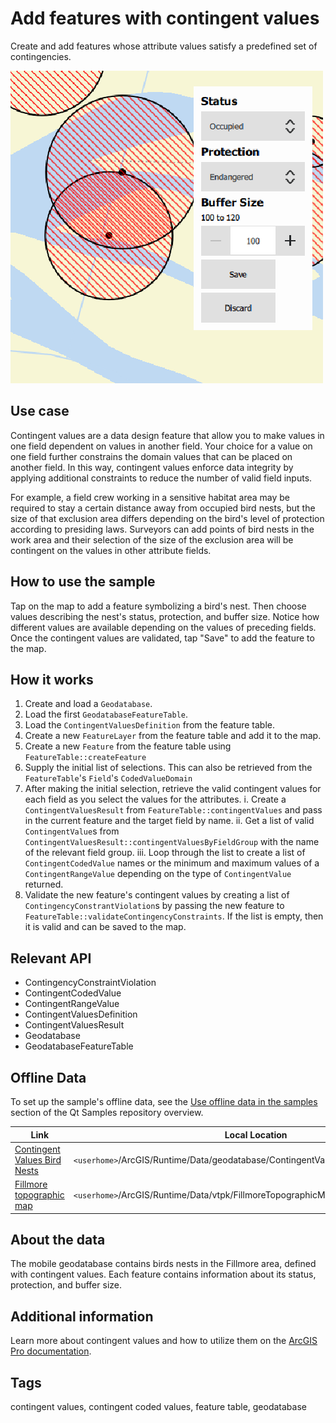 # Add features with contingent values

Create and add features whose attribute values satisfy a predefined set of contingencies.

![](screenshot.png)

## Use case

Contingent values are a data design feature that allow you to make values in one field dependent on values in another field. Your choice for a value on one field further constrains the domain values that can be placed on another field. In this way, contingent values enforce data integrity by applying additional constraints to reduce the number of valid field inputs.

For example, a field crew working in a sensitive habitat area may be required to stay a certain distance away from occupied bird nests, but the size of that exclusion area differs depending on the bird's level of protection according to presiding laws. Surveyors can add points of bird nests in the work area and their selection of the size of the exclusion area will be contingent on the values in other attribute fields.

## How to use the sample

Tap on the map to add a feature symbolizing a bird's nest. Then choose values describing the nest's status, protection, and buffer size. Notice how different values are available depending on the values of preceding fields. Once the contingent values are validated, tap "Save" to add the feature to the map.

## How it works

1. Create and load a `Geodatabase`.
2. Load the first `GeodatabaseFeatureTable`.
3. Load the `ContingentValuesDefinition` from the feature table.
4. Create a new `FeatureLayer` from the feature table and add it to the map.
5. Create a new `Feature` from the feature table using `FeatureTable::createFeature`
6. Supply the initial list of selections. This can also be retrieved from the `FeatureTable`'s `Field`'s `CodedValueDomain`
7. After making the initial selection, retrieve the valid contingent values for each field as you select the values for the attributes.
  i. Create a `ContingentValuesResult` from `FeatureTable::contingentValues` and pass in the current feature and the target field by name.
  ii. Get a list of valid `ContingentValue`s from `ContingentValuesResult::contingentValuesByFieldGroup` with the name of the relevant field group.
  iii. Loop through the list to create a list of `ContingentCodedValue` names or the minimum and maximum values of a `ContingentRangeValue` depending on the type of `ContingentValue` returned.
8. Validate the new feature's contingent values by creating a list of `ContingencyConstrantViolation`s by passing the new feature to `FeatureTable::validateContingencyConstraints`. If the list is empty, then it is valid and can be saved to the map.

## Relevant API

* ContingencyConstraintViolation
* ContingentCodedValue
* ContingentRangeValue
* ContingentValuesDefinition
* ContingentValuesResult
* Geodatabase
* GeodatabaseFeatureTable

## Offline Data

To set up the sample's offline data, see the [Use offline data in the samples](https://github.com/Esri/arcgis-runtime-samples-qt#use-offline-data-in-the-samples) section of the Qt Samples repository overview.

Link | Local Location
---------|-------|
|[Contingent Values Bird Nests](https://www.arcgis.com/home/item.html?id=e12b54ea799f4606a2712157cf9f6e41)| `<userhome>`/ArcGIS/Runtime/Data/geodatabase/ContingentValuesBirdNests.geodatabase |
|[Fillmore topographic map](https://arcgis.com/home/item.html?id=b5106355f1634b8996e634c04b6a930a) | `<userhome>`/ArcGIS/Runtime/Data/vtpk/FillmoreTopographicMap.vtpk |

## About the data

The mobile geodatabase contains birds nests in the Fillmore area, defined with contingent values. Each feature contains information about its status, protection, and buffer size.

## Additional information

Learn more about contingent values and how to utilize them on the [ArcGIS Pro documentation](https://pro.arcgis.com/en/pro-app/latest/help/data/geodatabases/overview/contingent-values.htm).

## Tags

contingent values, contingent coded values, feature table, geodatabase
